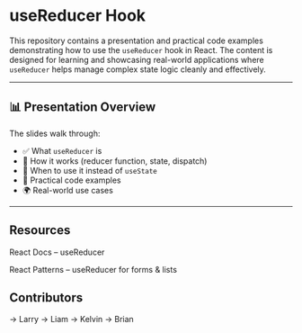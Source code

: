 # useReducer Hook 

This repository contains a presentation and practical code examples demonstrating how to use the `useReducer` hook in React. The content is designed for learning and showcasing real-world applications where `useReducer` helps manage complex state logic cleanly and effectively.

---

## 📊 Presentation Overview

The slides walk through:

- ✅ What `useReducer` is
- 🔁 How it works (reducer function, state, dispatch)
- 🤔 When to use it instead of `useState`
- 🧪 Practical code examples
- 🌍 Real-world use cases

---

## Resources
React Docs – useReducer

React Patterns – useReducer for forms & lists

## Contributors
-> Larry 
-> Liam
-> Kelvin
-> Brian
